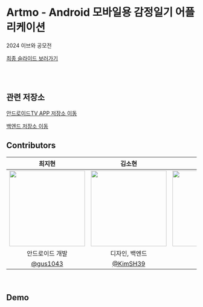 # Artmo - Android 모바일용 감정일기 어플리케이션
2024 이브와 공모전 

[최종 슬라이드 보러가기](//)  
<br/>    

<br/>    

## 관련 저장소  
[안드로이드TV APP 저장소 이동](https://github.com/kibwa-sosujiki/artimo-smart-frame)

[백엔드 저장소 이동](https://github.com/KimSH39/artimo-server)



 ## Contributors 
|최지현|김소현|오수연|채기웅|
|:---:|:---:|:---:|:---:|
<img src="https://avatars.githubusercontent.com/u/80878955?v=4" width="200px">|<img src="https://avatars.githubusercontent.com/u/63898043?v=4" width="200px">|<img src="https://avatars.githubusercontent.com/u/97380428?v=4" width="200px">|<img src="https://avatars.githubusercontent.com/u/77622897?v=4" width="200px">|
|안드로이드 개발|디자인, 백엔드|백엔드|백엔드|
|[@gus1043](https://github.com/gus1043)|[@KimSH39](https://github.com/KimSH39)|[@otndus](https://github.com/otndus)|[@dipito](https://github.com/Gi-Woong)|

<br/>     
   

## Demo

